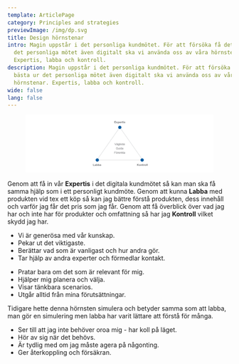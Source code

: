 ```yaml
---
template: ArticlePage
category: Principles and strategies
previewImage: /img/dp.svg
title: Design hörnstenar
intro: Magin uppstår i det personliga kundmötet. För att försöka få det bästa ur
  det personliga mötet även digitalt ska vi använda oss av våra hörnstenar.
  Expertis, labba och kontroll.
description: Magin uppstår i det personliga kundmötet. För att försöka få det
  bästa ur det personliga mötet även digitalt ska vi använda oss av våra
  hörnstenar. Expertis, labba och kontroll.
wide: false
lang: false
---
```

<figure class="Image Image__border "><img src="/img/cornerstones.png" srcset="/img/cornerstones.png 2x" alt=""><figcaption><div class="Image__caption"></div></figcaption></figure>

Genom att få in vår **Expertis** i det digitala kundmötet så kan man ska få samma hjälp som i ett personligt kundmöte. Genom att kunna **Labba** med produkten vid tex ett köp så kan jag bättre förstå produkten, dess innehåll och varför jag får det pris som jag får. Genom att få överblick över vad jag har och inte har för produkter och omfattning så har jag **Kontroll** vilket skydd jag har.

<section>
<Collapse title="Mer om expertis">
<div class="content">



* Vi är generösa med vår kunskap.
* Pekar ut det viktigaste.
* Berättar vad som är vanligast och hur andra gör. 
* Tar hjälp av andra experter och förmedlar kontakt.

</div></Collapse>
<Collapse title="Mer om labba">
<div class="content">

* Pratar bara om det som är relevant för mig.
* Hjälper mig planera och välja.
* Visar tänkbara scenarios.
* Utgår alltid från mina förutsättningar.



Tidigare hette denna hörnsten simulera och betyder samma som att labba, man gör en simulering men labba har varit lättare att förstå för många.
</div></Collapse>
<Collapse title="Mer om kontroll">
<div class="content">



* Ser till att jag inte behöver oroa mig - har koll på läget.
* Hör av sig när det behövs.
* Är tydlig med om jag måste agera på någonting.
* Ger återkoppling och försäkran.

</div></Collapse>
</section>